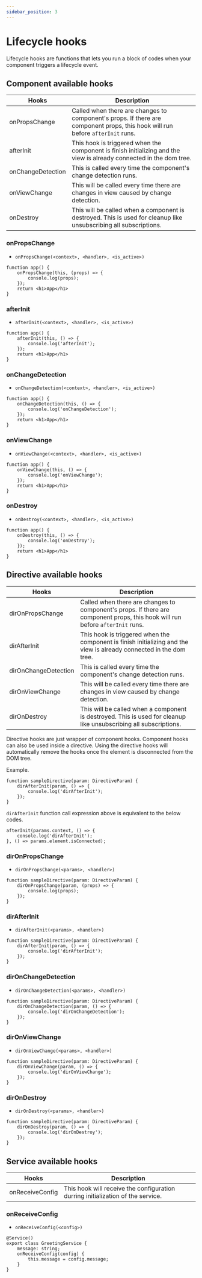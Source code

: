 ```yaml
---
sidebar_position: 3
---
```


# Lifecycle hooks

Lifecycle hooks are functions that lets you run a block of codes when your component triggers a lifecycle event.

## Component available hooks

| Hooks | Description |
| --- | --- |
| onPropsChange | Called when there are changes to component's props. If there are component props, this hook will run before `afterInit` runs. |
| afterInit | This hook is triggered when the component is finish initializing and the view is already connected in the dom tree. |
| onChangeDetection | This is called every time the component's change detection runs. |
| onViewChange | This will be called every time there are changes in view caused by change detection. |
| onDestroy | This will be called when a component is destroyed. This is used for cleanup like unsubscribing all subscriptions. |

### onPropsChange

* `onPropsChange(<context>, <handler>, <is_active>)`

```tsx
function app() {
    onPropsChange(this, (props) => {
        console.log(props);
    });
    return <h1>App</h1>
}
```

### afterInit

* `afterInit(<context>, <handler>, <is_active>)`

```tsx
function app() {
    afterInit(this, () => {
        console.log('afterInit');
    });
    return <h1>App</h1>
}
```

### onChangeDetection

* `onChangeDetection(<context>, <handler>, <is_active>)`

```tsx
function app() {
    onChangeDetection(this, () => {
        console.log('onChangeDetection');
    });
    return <h1>App</h1>
}
```

### onViewChange

* `onViewChange(<context>, <handler>, <is_active>)`

```tsx
function app() {
    onViewChange(this, () => {
        console.log('onViewChange');
    });
    return <h1>App</h1>
}
```

### onDestroy

* `onDestroy(<context>, <handler>, <is_active>)`

```tsx
function app() {
    onDestroy(this, () => {
        console.log('onDestroy');
    });
    return <h1>App</h1>
}
```

## Directive available hooks

| Hooks | Description |
| --- | --- |
| dirOnPropsChange | Called when there are changes to component's props. If there are component props, this hook will run before `afterInit` runs. |
| dirAfterInit | This hook is triggered when the component is finish initializing and the view is already connected in the dom tree. |
| dirOnChangeDetection | This is called every time the component's change detection runs. |
| dirOnViewChange | This will be called every time there are changes in view caused by change detection. |
| dirOnDestroy | This will be called when a component is destroyed. This is used for cleanup like unsubscribing all subscriptions. |

Directive hooks are just wrapper of component hooks.
Component hooks can also be used inside a directive.
Using the directive hooks will automatically remove the hooks once the element is disconnected from the DOM tree.

Example.

```tsx
function sampleDirective(param: DirectiveParam) {
    dirAfterInit(param, () => {
        console.log('dirAfterInit');
    });
}
```

`dirAfterInit` function call expression above is equivalent to the below codes.

```tsx
afterInit(params.context, () => {
    console.log('dirAfterInit');
}, () => params.element.isConnected);
```

### dirOnPropsChange

* `dirOnPropsChange(<params>, <handler>)`

```tsx
function sampleDirective(param: DirectiveParam) {
    dirOnPropsChange(param, (props) => {
        console.log(props);
    });
}
```

### dirAfterInit

* `dirAfterInit(<params>, <handler>)`

```tsx
function sampleDirective(param: DirectiveParam) {
    dirAfterInit(param, () => {
        console.log('dirAfterInit');
    });
}
```

### dirOnChangeDetection

* `dirOnChangeDetection(<params>, <handler>)`

```tsx
function sampleDirective(param: DirectiveParam) {
    dirOnChangeDetection(param, () => {
        console.log('dirOnChangeDetection');
    });
}
```

### dirOnViewChange

* `dirOnViewChange(<params>, <handler>)`

```tsx
function sampleDirective(param: DirectiveParam) {
    dirOnViewChange(param, () => {
        console.log('dirOnViewChange');
    });
}
```

### dirOnDestroy

* `dirOnDestroy(<params>, <handler>)`

```tsx
function sampleDirective(param: DirectiveParam) {
    dirOnDestroy(param, () => {
        console.log('dirOnDestroy');
    });
}
```

## Service available hooks

| Hooks | Description |
| --- | --- |
| onReceiveConfig | This hook will receive the configuration durring initialization of the service. |

### onReceiveConfig

* `onReceiveConfig(<config>)`

```tsx
@Service()
export class GreetingService {
    message: string;
    onReceiveConfig(config) {
        this.message = config.message;
    }
}
```
